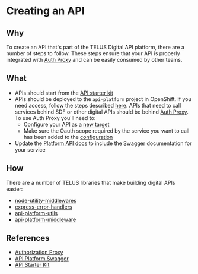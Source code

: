 # Creating an API

## Why

To create an API that's part of the TELUS Digital API platform, there are a number of steps to follow. These steps ensure that your API is properly integrated with [Auth Proxy](authorization-proxy.md) and can be easily consumed by other teams.

## What

* APIs should start from the [API starter kit](https://github.com/telusdigital/api-starter-kit)
* APIs should be deployed to the `api-platform` project in OpenShift. If you need access, follow the steps described [here](https://github.com/telusdigital/openshift-cluster-provisioning/).
APIs that need to call services behind SDF or other digital APIs should be behind [Auth Proxy](authorization-proxy.md). To use Auth Proxy you'll need to:
  * Configure your API as a [new target](https://github.com/telusdigital/authorization-proxy/blob/master/src/config/api-targets/production.js)
  * Make sure the Oauth scope required by the service you want to call has been added to the [ configuration](https://github.com/telusdigital/authorization-proxy/blob/master/src/config/sdf-env/prod.js)
* Update the [Platform API docs](https://github.com/telusdigital/api-platform-docs) to include the [Swagger](https://swagger.io/) documentation for your service

## How

There are a number of TELUS libraries that make building digital APIs easier:
* [node-utility-middlewares](https://github.com/telusdigital/node-utility-middlewares)
* [express-error-handlers](https://github.com/telusdigital/express-error-handlers)
* [api-platform-utils](https://github.com/telusdigital/api-platform-utils)
* [api-platform-middleware](https://github.com/telusdigital/api-platform-middleware)


## References

- [Authorization Proxy](authorization-proxy.md)
- [API Platform Swagger](https://www.telus.com/api-platform/home/)
- [API Starter Kit](https://github.com/telusdigital/api-starter-kit)
